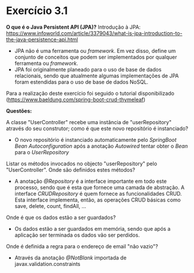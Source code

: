 # Exercício 3.1
**O que é o Java Persistent API (JPA)?**
Introdução à JPA: https://www.infoworld.com/article/3379043/what-is-jpa-introduction-to-the-java-persistence-api.html
- JPA não é uma ferramenta ou *framework*. Em vez disso, define um conjunto de conceitos que podem ser implementados por qualquer ferramenta ou *framework*.
- JPA foi originalmente planeado para o uso de base de dados relacionais, sendo que atualmente algumas implementações de JPA foram estendidas para o uso de base de dados NoSQL.


Para a realização deste exercício foi seguido o tutorial disponibilizado (https://www.baeldung.com/spring-boot-crud-thymeleaf)

**Questões:**

A classe "UserController" recebe uma instância de "userRepository" através do seu construtor; como é que este novo repositório é instanciado?
- O novo repositório é instanciado automaticamente pelo *SpringBoot Bean Autoconfiguration* após a anotação *Autowired* tentar obter o *Bean* para o *UserRepository* 

Listar os métodos invocados no objecto "userRepository" pelo "UserController". Onde são definidos estes métodos?
- A anotação *@Repository* é a interface importante em todo este processo, sendo que é esta que fornece uma camada de abstração. A interface *CRUDRepository* é quem fornece as funcionalidades CRUD. Esta interface implementa, então, as operações CRUD básicas como save, delete, count, findAll, ...

Onde é que os dados estão a ser guardados?
- Os dados estão a ser guardados em memória, sendo que após a aplicação ser terminada os dados vão ser perdidos.

Onde é definida a regra para o endereço de email "não vazio"?
- Através da anotação *@NotBlank* importada de javax.validation.constraints